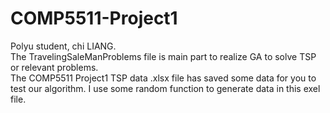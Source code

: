 # COMP5511-Project1
 Polyu student, chi LIANG.  
The TravelingSaleManProblems file is main part to realize GA to solve TSP or relevant problems.  
The COMP5511 Project1 TSP data .xlsx file has saved some data for you to test our algorithm. I use some random function to generate data in this exel file.  
